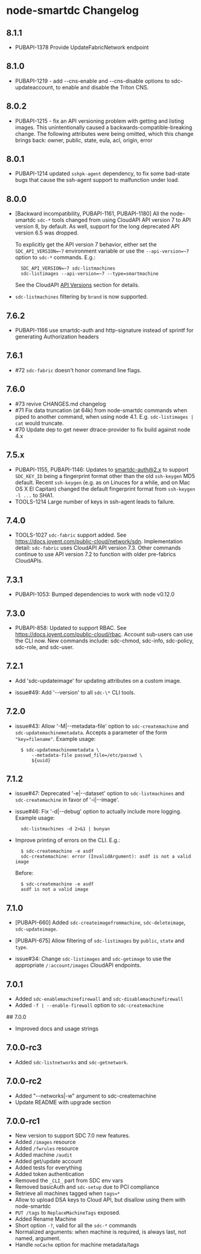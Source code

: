 # node-smartdc Changelog

## 8.1.1
- PUBAPI-1378 Provide UpdateFabricNetwork endpoint

## 8.1.0

- PUBAPI-1219 - add --cns-enable and --cns-disable options to
  sdc-updateaccount, to enable and disable the Triton CNS.

## 8.0.2

- PUBAPI-1215 - fix an API versioning problem with getting and listing
  images. This unintentionally caused a backwards-compatible-breaking
  change. The following attributes were being omitted, which this change
  brings back: owner, public, state, eula, acl, origin, error

## 8.0.1

- PUBAPI-1214 updated `sshpk-agent` dependency, to fix some bad-state bugs that
  cause the ssh-agent support to malfunction under load.

## 8.0.0

- [Backward incompatibility, PUBAPI-1161, PUBAPI-1180] All the node-smartdc
  `sdc-*` tools changed from using CloudAPI API version 7 to API version 8, by
  default. As well, support for the long deprecated API version 6.5 was dropped.

  To explicitly get the API version 7 behavior, either set the
  `SDC_API_VERSION=~7` environment variable or use the `--api-version=~7`
  option to `sdc-*` commands. E.g.:

        SDC_API_VERSION=~7 sdc-listmachines
        sdc-listimages --api-version=~7 --type=smartmachine

   See the CloudAPI [API Versions](https://apidocs.joyent.com/cloudapi/#api-versions)
   section for details.

- `sdc-listmachines` filtering by `brand` is now supported.


## 7.6.2

- PUBAPI-1166 use smartdc-auth and http-signature instead of sprintf for
  generating Authorization headers

## 7.6.1

- #72 `sdc-fabric` doesn't honor command line flags.


## 7.6.0

- #73 revive CHANGES.md changelog
- #71 Fix data truncation (at 64k) from node-smartdc commands when piped to
  another command, when using node 4.1. E.g. `sdc-listimages | cat` would
  truncate.
- #70 Update dep to get newer dtrace-provider to fix build against node 4.x


## 7.5.x

- PUBAPI-1155, PUBAPI-1146: Updates to smartdc-auth@2.x to support `SDC_KEY_ID`
  being a fingerprint format other than the old `ssh-keygen` MD5 default.
  Recent `ssh-keygen` (e.g. as on Linuces for a while, and on Mac OS X El
  Capitan) changed the default fingerprint format from `ssh-keygen -l ...` to
  SHA1.
- TOOLS-1214 Large number of keys in ssh-agent leads to failure.


## 7.4.0

- TOOLS-1027 `sdc-fabric` support added. See
  <https://docs.joyent.com/public-cloud/network/sdn>.
  Implementation detail: `sdc-fabric` uses CloudAPI API version 7.3. Other
  commands continue to use API version 7.2 to function with older pre-fabrics
  CloudAPIs.


## 7.3.1

- PUBAPI-1053: Bumped dependencies to work with node v0.12.0


## 7.3.0

- PUBAPI-858: Updated to support RBAC. See
  <https://docs.joyent.com/public-cloud/rbac>.  Account sub-users can use the
  CLI now. New commands include: sdc-chmod, sdc-info, sdc-policy, sdc-role, and
  sdc-user.


## 7.2.1

- Add 'sdc-updateimage' for updating attributes on a custom image.

- issue#49: Add '--version' to all `sdc-\*` CLI tools.


## 7.2.0

- issue#43: Allow '-M|--metadata-file' option to `sdc-createmachine` and
  `sdc-updatemachinemetadata`.  Accepts a parameter of the form `"key=filename"`.
  Example usage:

        $ sdc-updatemachinemetadata \
            --metadata-file passwd_file=/etc/passwd \
            ${uuid}

## 7.1.2

- issue#47: Deprecated '-e|--dataset' option to `sdc-listmachines` and
  `sdc-createmachine` in favor of '-i|--image'.

- issue#46: Fix '-d|--debug' option to actually include more logging. Example usage:

        sdc-listmachines -d 2>&1 | bunyan

- Improve printing of errors on the CLI. E.g.:

        $ sdc-createmachine -e asdf
        sdc-createmachine: error (InvalidArgument): asdf is not a valid image

  Before:

        $ sdc-createmachine -e asdf
        asdf is not a valid image


## 7.1.0

- [PUBAPI-660] Added `sdc-createimagefrommachine`, `sdc-deleteimage`,
  `sdc-updateimage`.

- [PUBAPI-675] Allow filtering of `sdc-listimages` by `public`, `state` and
  `type`.

- issue#34: Change `sdc-listimages` and `sdc-getimage` to use the appropriate
  `/:account/images` CloudAPI endpoints.


## 7.0.1

- Added `sdc-enablemachinefirewall` and `sdc-disablemachinefirewall`
- Added `-f | --enable-firewall` option to `sdc-createmachine`

## 7.0.0

- Improved docs and usage strings

## 7.0.0-rc3

- Added `sdc-listnetworks` and `sdc-getnetwork`.

## 7.0.0-rc2

- Added "--networks|-w" argument to sdc-createmachine
- Update README with upgrade section

## 7.0.0-rc1

- New version to support SDC 7.0 new features.
- Added `/images` resource
- Added `/fwrules` resource
- Added machine `/audit`
- Added get/update account
- Added tests for everything
- Added token authentication
- Removed the `_CLI_` part from SDC env vars
- Removed basicAuth and `sdc-setup` due to PCI compliance
- Retrieve all machines tagged when `tags=*`
- Allow to upload DSA keys to Cloud API, but disallow using them with node-smartdc
- `PUT /tags` to `ReplaceMachineTags` exposed.
- Added Rename Machine
- Short option `-?`, valid for all the `sdc-*` commands
- Normalized arguments: when machine is required, is always last, not named, argument.
- Handle `noCache` option for machine metadata/tags
